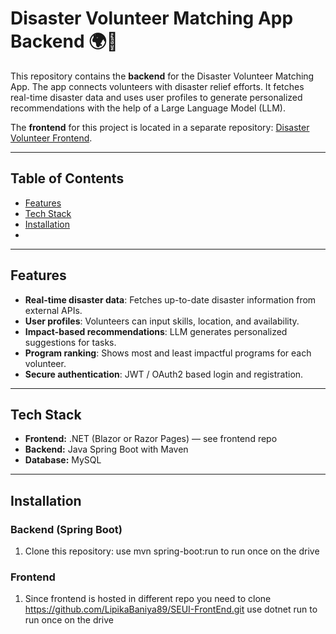 # Disaster Volunteer Matching App Backend 🌍🤝

This repository contains the **backend** for the Disaster Volunteer Matching App. The app connects volunteers with disaster relief efforts. It fetches real-time disaster data and uses user profiles to generate personalized recommendations with the help of a Large Language Model (LLM).

The **frontend** for this project is located in a separate repository: [Disaster Volunteer Frontend]([https://github.com/yourusername/disaster-volunteer-frontend](https://github.com/LipikaBaniya89/SEUI-FrontEnd.git)).

---

## Table of Contents
- [Features](#features)
- [Tech Stack](#tech-stack)
- [Installation](#installation)
- 
---

## Features
- **Real-time disaster data**: Fetches up-to-date disaster information from external APIs.
- **User profiles**: Volunteers can input skills, location, and availability.
- **Impact-based recommendations**: LLM generates personalized suggestions for tasks.
- **Program ranking**: Shows most and least impactful programs for each volunteer.
- **Secure authentication**: JWT / OAuth2 based login and registration.

---

## Tech Stack
- **Frontend:** .NET (Blazor or Razor Pages) — see frontend repo
- **Backend:** Java Spring Boot with Maven
- **Database:** MySQL 


---

## Installation

### Backend (Spring Boot)
1. Clone this repository:
use  mvn spring-boot:run to run once on the drive

### Frontend
1. Since frontend is hosted in different repo you need to clone https://github.com/LipikaBaniya89/SEUI-FrontEnd.git
use dotnet run to run once on the drive

